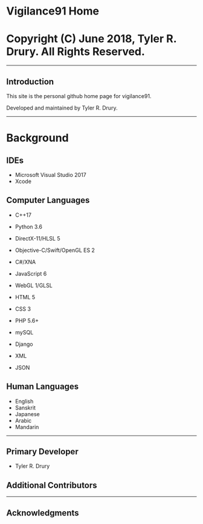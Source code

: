# Vigilance91 Home
# Copyright (C) June 2018, Tyler R. Drury. All Rights Reserved.

---

## Introduction

This site is the personal github home page for vigilance91.

Developed and maintained by Tyler R. Drury.


---

# Background

## IDEs

* Microsoft Visual Studio 2017
* Xcode

## Computer Languages

* C++17
* Python 3.6
* DirectX-11/HLSL 5
* Objective-C/Swift/OpenGL ES 2
* C#/XNA

* JavaScript 6
* WebGL 1/GLSL
* HTML 5
* CSS 3

* PHP 5.6+
* mySQL
* Django
* XML
* JSON

## Human Languages

* English
* Sanskrit
* Japanese
* Arabic
* Mandarin

---

## Primary Developer

* Tyler R. Drury


## Additional Contributors



---
    
## Acknowledgments
    
    